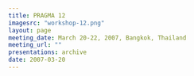 ```yaml
---
title: PRAGMA 12 
imagesrc: "workshop-12.png"
layout: page
meeting_date: March 20-22, 2007, Bangkok, Thailand
meeting_url: "" 
presentations: archive
date: 2007-03-20
---
```


